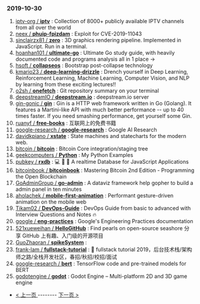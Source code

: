 ### 2019-10-30 
1. [
        iptv-org /
**iptv**](https://github.com/iptv-org/iptv) : Collection of 8000+ publicly available IPTV channels from all over the world
1. [
        neex /
**phuip-fpizdam**](https://github.com/neex/phuip-fpizdam) : Exploit for CVE-2019-11043
1. [
        sinclairzx81 /
**zero**](https://github.com/sinclairzx81/zero) : 3D graphics rendering pipeline. Implemented in JavaScript. Run in a terminal.
1. [
        hoanhan101 /
**ultimate-go**](https://github.com/hoanhan101/ultimate-go) : Ultimate Go study guide, with heavily documented code and programs analysis all in 1 place →
1. [
        hsoft /
**collapseos**](https://github.com/hsoft/collapseos) : Bootstrap post-collapse technology
1. [
        kmario23 /
**deep-learning-drizzle**](https://github.com/kmario23/deep-learning-drizzle) : Drench yourself in Deep Learning, Reinforcement Learning, Machine Learning, Computer Vision, and NLP by learning from these exciting lectures!!
1. [
        o2sh /
**onefetch**](https://github.com/o2sh/onefetch) : Git repository summary on your terminal
1. [
        deepstreamIO /
**deepstream.io**](https://github.com/deepstreamIO/deepstream.io) : deepstream.io server
1. [
        gin-gonic /
**gin**](https://github.com/gin-gonic/gin) : Gin is a HTTP web framework written in Go (Golang). It features a Martini-like API with much better performance -- up to 40 times faster. If you need smashing performance, get yourself some Gin.
1. [
        ruanyf /
**free-books**](https://github.com/ruanyf/free-books) : 互联网上的免费书籍
1. [
        google-research /
**google-research**](https://github.com/google-research/google-research) : Google AI Research
1. [
        davidkpiano /
**xstate**](https://github.com/davidkpiano/xstate) : State machines and statecharts for the modern web.
1. [
        bitcoin /
**bitcoin**](https://github.com/bitcoin/bitcoin) : Bitcoin Core integration/staging tree
1. [
        geekcomputers /
**Python**](https://github.com/geekcomputers/Python) : My Python Examples
1. [
        pubkey /
**rxdb**](https://github.com/pubkey/rxdb) : 💻 🔄 📱 A realtime Database for JavaScript Applications
1. [
        bitcoinbook /
**bitcoinbook**](https://github.com/bitcoinbook/bitcoinbook) : Mastering Bitcoin 2nd Edition - Programming the Open Blockchain
1. [
        GoAdminGroup /
**go-admin**](https://github.com/GoAdminGroup/go-admin) : A dataviz framework help gopher to build a admin panel in ten minutes
1. [
        aholachek /
**mobile-first-animation**](https://github.com/aholachek/mobile-first-animation) : Performant gesture-driven animation on the mobile web
1. [
        Tikam02 /
**DevOps-Guide**](https://github.com/Tikam02/DevOps-Guide) : DevOps Guide from basic to advanced with Interview Questions and Notes 🔥
1. [
        google /
**eng-practices**](https://github.com/google/eng-practices) : Google's Engineering Practices documentation
1. [
        521xueweihan /
**HelloGitHub**](https://github.com/521xueweihan/HelloGitHub) : Find pearls on open-source seashore 分享 GitHub 上有趣、入门级的开源项目
1. [
        GuoZhaoran /
**spikeSystem**](https://github.com/GuoZhaoran/spikeSystem) : 
1. [
        frank-lam /
**fullstack-tutorial**](https://github.com/frank-lam/fullstack-tutorial) : 🚀 fullstack tutorial 2019，后台技术栈/架构师之路/全栈开发社区，春招/秋招/校招/面试
1. [
        google-research /
**bert**](https://github.com/google-research/bert) : TensorFlow code and pre-trained models for BERT
1. [
        godotengine /
**godot**](https://github.com/godotengine/godot) : Godot Engine – Multi-platform 2D and 3D game engine 

- [ < 上一页 ](https://github.com/able8/github-trending-daily-record/blob/master/2019-10-29.md) -------- [ 下一页 > ](https://github.com/able8/github-trending-daily-record/blob/master/2019-10-31.md)